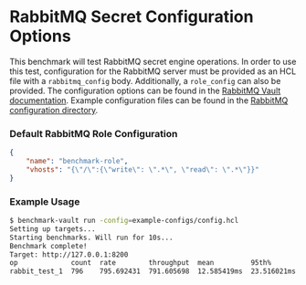 # RabbitMQ Secret Configuration Options

This benchmark will test RabbitMQ secret engine operations. In order to use this test, configuration for the RabbitMQ server must be provided as an HCL file with a `rabbitmq_config` body.  Additionally, a `role_config` can also be provided.  The configuration options can be found in the [RabbitMQ Vault documentation](https://developer.hashicorp.com/vault/api-docs/secret/rabbitmq#configure-connection).  Example configuration files can be found in the [RabbitMQ configuration directory](/example-configs/rabbitmq/).

### Default RabbitMQ Role Configuration

```json
{
    "name": "benchmark-role",
    "vhosts": "{\"/\":{\"write\": \".*\", \"read\": \".*\"}}"
}
```

### Example Usage

```bash
$ benchmark-vault run -config=example-configs/config.hcl
Setting up targets...
Starting benchmarks. Will run for 10s...
Benchmark complete!
Target: http://127.0.0.1:8200
op             count  rate        throughput  mean         95th%        99th%        successRatio
rabbit_test_1  796    795.692431  791.605698  12.585419ms  23.516021ms  29.575085ms  100.00%
```

